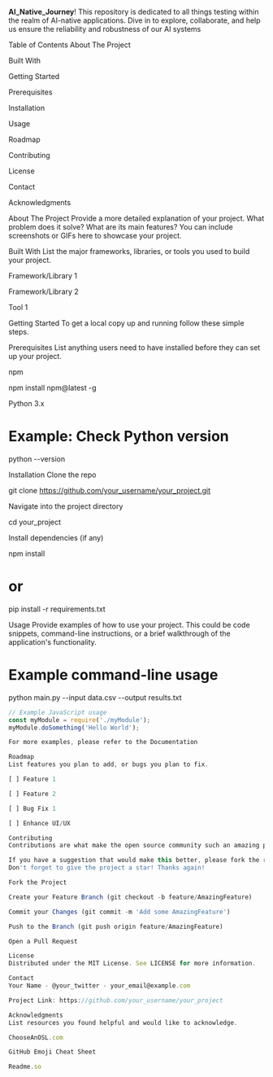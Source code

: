 **AI_Native_Journey**! 
This repository is dedicated to all things testing within the realm of AI-native applications. Dive in to explore, collaborate, and help us ensure the reliability and robustness of our AI systems

Table of Contents
About The Project

Built With

Getting Started

Prerequisites

Installation

Usage

Roadmap

Contributing

License

Contact

Acknowledgments

About The Project
Provide a more detailed explanation of your project.
What problem does it solve? What are its main features?
You can include screenshots or GIFs here to showcase your project.

Built With
List the major frameworks, libraries, or tools you used to build your project.

Framework/Library 1

Framework/Library 2

Tool 1

Getting Started
To get a local copy up and running follow these simple steps.

Prerequisites
List anything users need to have installed before they can set up your project.

npm

npm install npm@latest -g

Python 3.x

# Example: Check Python version
python --version

Installation
Clone the repo

git clone https://github.com/your_username/your_project.git

Navigate into the project directory

cd your_project

Install dependencies (if any)

npm install
# or
pip install -r requirements.txt

Usage
Provide examples of how to use your project. This could be code snippets, command-line instructions, or a brief walkthrough of the application's functionality.

# Example command-line usage
python main.py --input data.csv --output results.txt
```javascript
// Example JavaScript usage
const myModule = require('./myModule');
myModule.doSomething('Hello World');

For more examples, please refer to the Documentation

Roadmap
List features you plan to add, or bugs you plan to fix.

[ ] Feature 1

[ ] Feature 2

[ ] Bug Fix 1

[ ] Enhance UI/UX

Contributing
Contributions are what make the open source community such an amazing place to learn, inspire, and create. Any contributions you make are greatly appreciated.

If you have a suggestion that would make this better, please fork the repo and create a pull request. You can also simply open an issue with the tag "enhancement".
Don't forget to give the project a star! Thanks again!

Fork the Project

Create your Feature Branch (git checkout -b feature/AmazingFeature)

Commit your Changes (git commit -m 'Add some AmazingFeature')

Push to the Branch (git push origin feature/AmazingFeature)

Open a Pull Request

License
Distributed under the MIT License. See LICENSE for more information.

Contact
Your Name - @your_twitter - your_email@example.com

Project Link: https://github.com/your_username/your_project

Acknowledgments
List resources you found helpful and would like to acknowledge.

ChooseAnOSL.com

GitHub Emoji Cheat Sheet

Readme.so
